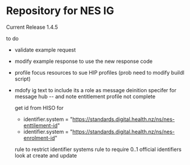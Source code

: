 # Repository for NES IG

Current Release
1.4.5


to do 
- validate example request
- modify example response to use the new response code
- profile focus resources to sue HIP profiles (prob need to modify buildl script)
- mdofy ig text to include its a role as message deinition specifer for message hub
-- and note entitlement profile not complete
    
  
  get id from HISO for 
  * identifier.system = "https://standards.digital.health.nz/ns/nes-enttilement-id"
  * identifier.system = "https://standards.digital.health.nz/ns/nes-enrolment-id"
  
  
  
  rule to restrict identifier systems
  rule to require 0..1 official identifiers
 look  at create and update
 
 